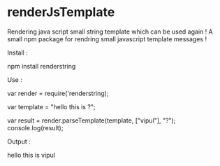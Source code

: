 # renderJsTemplate
Rendering java script small string template which can be used again ! 
A small npm package for rendring small javascript template messages ! 

Install :

npm install  renderstring

Use : 

var render = require('renderstring);

var template = "hello this is ?";

var result = render.parseTemplate(template, ["vipul"], "?");
console.log(result);

Output :

hello this is vipul
